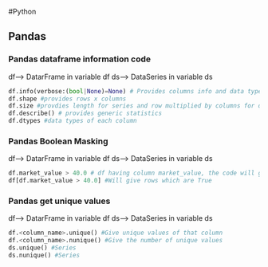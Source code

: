 #Python
## Pandas
### Pandas dataframe information code
df--> DatarFrame in variable df
ds--> DataSeries in variable ds
```python
df.info(verbose:(bool|None)=None) # Provides columns info and data types
df.shape #provides rows x columns
df.size #provdies length for series and row multiplied by columns for dataframes
df.describe() # provides generic statistics
df.dtypes #data types of each column

```
### Pandas Boolean Masking
df--> DatarFrame in variable df
ds--> DataSeries in variable ds

```python
df.market_value > 40.0 # df having column market_value, the code will give all the values greater than 40 as True
df[df.market_value > 40.0] #Will give rows which are True

```
### Pandas get unique values
df--> DatarFrame in variable df
ds--> DataSeries in variable ds
```python
df.<column_name>.unique() #Give unique values of that column
df.<column_name>.nunique() #Give the number of unique values
ds.unique() #Series
ds.nunique() #Series

```
